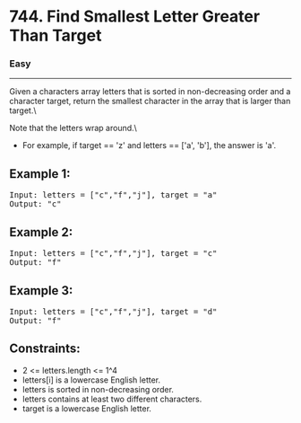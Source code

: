 # 744. Find Smallest Letter Greater Than Target

### Easy

---

Given a characters array letters that is sorted in non-decreasing order and a character target, return the smallest character in the array that is larger than target.\

Note that the letters wrap around.\

- For example, if target == 'z' and letters == ['a', 'b'], the answer is 'a'.

## Example 1:

<pre>
Input: letters = ["c","f","j"], target = "a"
Output: "c"
</pre>

## Example 2:

<pre>
Input: letters = ["c","f","j"], target = "c"
Output: "f"
</pre>

## Example 3:

<pre>
Input: letters = ["c","f","j"], target = "d"
Output: "f"
</pre>

## Constraints:

- 2 <= letters.length <= 1^4
- letters[i] is a lowercase English letter.
- letters is sorted in non-decreasing order.
- letters contains at least two different characters.
- target is a lowercase English letter.
